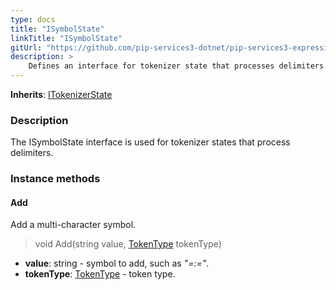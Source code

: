 ```yaml
---
type: docs
title: "ISymbolState"
linkTitle: "ISymbolState"
gitUrl: "https://github.com/pip-services3-dotnet/pip-services3-expressions-dotnet"
description: > 
    Defines an interface for tokenizer state that processes delimiters.
---
```


**Inherits**: [ITokenizerState](../itokenizer_state)

### Description

The ISymbolState interface is used for tokenizer states that process delimiters.

### Instance methods

#### Add
Add a multi-character symbol.

> void Add(string value, [TokenType](../token_type) tokenType)

- **value**: string - symbol to add, such as *"=:="*.
- **tokenType**: [TokenType](../token_type) - token type.
